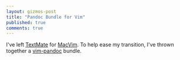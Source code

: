 ```yaml
---
layout: gizmos-post
title: "Pandoc Bundle for Vim"
published: true
comments: true
---
```


I've left [TextMate] for [MacVim]. To help ease my transition, I've thrown together a [vim-pandoc] bundle.

[TextMate]: http://macromates.com/
[MacVim]: http://code.google.com/p/macvim/
[vim-pandoc]: https://github.com/dsanson/vim-pandoc
